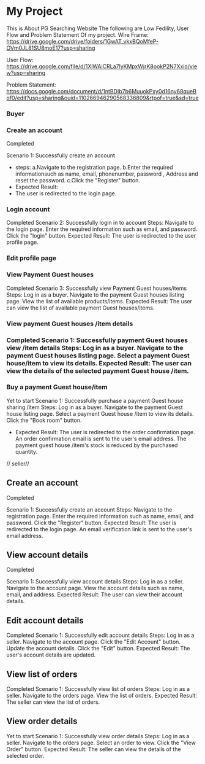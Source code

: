 # 



<h1> My Project </h1>

This is About PG Searching Website
The following are Low Fedility, User Flow and Problem Statement Of my project.
  Wire Frame: https://drive.google.com/drive/folders/1GwAT_vkxBQoMfeP-OVm0JL81SU8moE17?usp=sharing
  
  User Flow: https://drive.google.com/file/d/1XjWAiCRLa7lyKMpxWjrK8ookP2N7Xxio/view?usp=sharing
  
  Problem Statement:  https://docs.google.com/document/d/1ntBDIb7b6MuuokPxy0d16ny68queBof0/edit?usp=sharing&ouid=110266946290568336809&rtpof=true&sd=true

  <h3>Buyer</h3>
  <h3>Create an account</h3> Completed

 Scenario 1: Successfully create an account
 * steps:
 a.Navigate to the registration page.
 b.Enter the required informationsuch as name, 
 email, phonenumber, password , Address and  
  reset the password.
 c.Click the "Register" button.
 * Expected Result:
 * The user is redirected to the login page.


<h3>Login account</h3> 
  Completed
Scenario 2: Successfully login in to account
Steps:
Navigate to the login page.
Enter the required information such as email, and password.
Click the "login" button.
Expected Result:
The user is redirected to the user profile page.

<h3>Edit profile page</h3>


<h3>View Payment Guest houses</h3>Completed
Scenario 3: Successfully view Payment Guest houses/items
Steps:
Log in as a buyer.
Navigate to the payment Guest houses listing page.
View the list of available products/items.
Expected Result:
The user can view the list of available 
payment Guest houses/items.


<h3>View payment Guest houses /item details<h3> Completed
Scenario 1: Successfully payment Guest houses 
view /item details
Steps:
Log in as a buyer.
Navigate to the payment Guest houses listing 
page.
Select a payment Guest house/item to view its details.
Expected Result:
The user can view the details of the selected payment Guest house /item.


<h3>Buy a payment Guest house/item</h3> Yet to start
Scenario 1: Successfully purchase a payment Guest house sharing /item
Steps:
Log in as a buyer.
Navigate to the payment Guest house listing page.
Select a  payment Guest house /item to view its details.
Click the "Book room" button.

* Expected Result:
The user is redirected to the order confirmation page.
An order confirmation email is sent to the user's email address.
The payment guest house /item's stock is 
reduced by the purchased quantity.



// seller//

<h2>Create an account</h2>Completed

Scenario 1: Successfully create an account
Steps:
Navigate to the registration page.
Enter the required information such as name, email, and password.
Click the "Register" button.
Expected Result:
The user is redirected to the login page.
An email verification link is sent to the user's email address.

<h2>View account details</h2>Completed

Scenario 1: Successfully view account details
Steps:
Log in as a seller.
Navigate to the account page.
View the account details such as name, email, and address.
Expected Result:
The user can view their account details.


<h2>Edit account details</h2>Completed
Scenario 1: Successfully edit account details
Steps:
Log in as a seller.
Navigate to the account page.
Click the "Edit Account" button.
Update the account details.
Click the "Edit" button.
Expected Result:
The user's account details are updated.



<h2>View list of orders</h2>Completed
Scenario 1: Successfully view list of orders
Steps:
Log in as a seller.
Navigate to the orders page.
View the list of orders.
Expected Result:
The seller can view the list of orders.


<h2>View order details</h2>Yet to start
Scenario 1: Successfully view order details
Steps:
Log in as a seller.
Navigate to the orders page.
Select an order to view.
Click the "View Order" button.
Expected Result:
The seller can view the details of the selected order.

